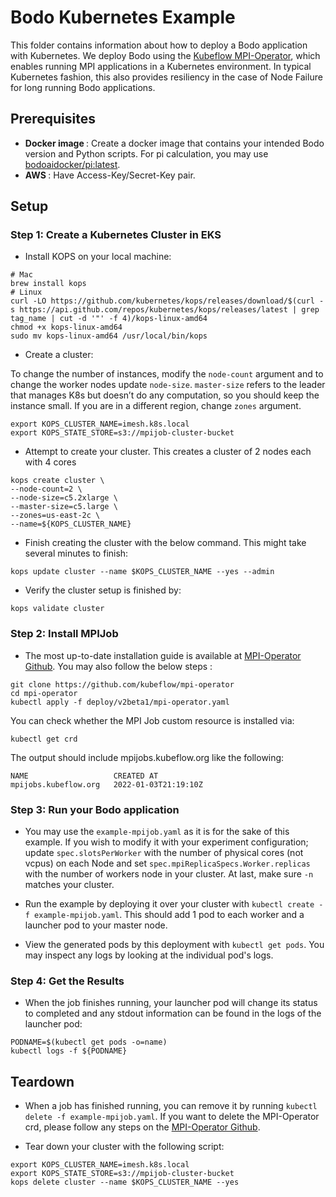 # Bodo Kubernetes Example

This folder contains information about how to deploy a Bodo application with Kubernetes. We deploy Bodo using the [Kubeflow MPI-Operator](https://github.com/kubeflow/mpi-operator), which enables running MPI applications in a Kubernetes environment. In typical Kubernetes fashion, this also provides resiliency in the case of Node Failure for long running Bodo applications. 

## Prerequisites

- <strong>Docker image </strong>: Create a docker image that contains your intended Bodo version and Python scripts. For pi calculation, you may use [bodoaidocker/pi:latest](https://hub.docker.com/r/bodoaidocker/pi/tags). 
- <strong>AWS </strong>: Have Access-Key/Secret-Key pair.


## Setup

### Step 1: Create a Kubernetes Cluster in EKS

- Install KOPS on your local machine:

```
# Mac
brew install kops
# Linux
curl -LO https://github.com/kubernetes/kops/releases/download/$(curl -s https://api.github.com/repos/kubernetes/kops/releases/latest | grep tag_name | cut -d '"' -f 4)/kops-linux-amd64
chmod +x kops-linux-amd64
sudo mv kops-linux-amd64 /usr/local/bin/kops
```

- Create a cluster:

To change the number of instances, modify the `node-count` argument and to change the worker nodes update `node-size`. `master-size` refers to the leader that manages K8s but doesn’t do any computation, so you should keep the instance small. If you are in a different region, change `zones` argument. 

```
export KOPS_CLUSTER_NAME=imesh.k8s.local
export KOPS_STATE_STORE=s3://mpijob-cluster-bucket
```

- Attempt to create your cluster. This creates a cluster of 2 nodes each with 4 cores
```
kops create cluster \
--node-count=2 \
--node-size=c5.2xlarge \
--master-size=c5.large \
--zones=us-east-2c \
--name=${KOPS_CLUSTER_NAME}
```

- Finish creating the cluster with the below command. This might take several minutes to finish:

```
kops update cluster --name $KOPS_CLUSTER_NAME --yes --admin
```
- Verify the cluster setup is finished by:

```
kops validate cluster
```

### Step 2: Install MPIJob

- The most up-to-date installation guide is available at [MPI-Operator Github](https://github.com/kubeflow/mpi-operator). You may also follow the below steps :

```
git clone https://github.com/kubeflow/mpi-operator
cd mpi-operator
kubectl apply -f deploy/v2beta1/mpi-operator.yaml
```

You can check whether the MPI Job custom resource is installed via:

```
kubectl get crd
```

The output should include mpijobs.kubeflow.org like the following:

```
NAME                   CREATED AT
mpijobs.kubeflow.org   2022-01-03T21:19:10Z
```

### Step 3: Run your Bodo application

- You may use the `example-mpijob.yaml` as it is for the sake of this example. If you wish to modify it with your experiment configuration; update `spec.slotsPerWorker` with the number of physical cores (not vcpus) on each Node and set `spec.mpiReplicaSpecs.Worker.replicas` with the number of workers node in your cluster. At last, make sure `-n` matches your cluster.

- Run the example by deploying it over your cluster with `kubectl create -f example-mpijob.yaml`. This should add 1 pod to each worker and a launcher pod to your master node. 

- View the generated pods by this deployment with `kubectl get pods`. You may inspect any logs by looking at the individual pod's logs.

### Step 4: Get the Results

- When the job finishes running, your launcher pod will change its status to completed and any stdout information can be found in the logs of the launcher pod:

```
PODNAME=$(kubectl get pods -o=name)
kubectl logs -f ${PODNAME}

```

## Teardown

- When a job has finished running, you can remove it by running `kubectl delete -f example-mpijob.yaml`. If you want to delete the MPI-Operator crd, please follow any steps on the [MPI-Operator Github](https://github.com/kubeflow/mpi-operator).

- Tear down your cluster with the following script:
```
export KOPS_CLUSTER_NAME=imesh.k8s.local
export KOPS_STATE_STORE=s3://mpijob-cluster-bucket
kops delete cluster --name $KOPS_CLUSTER_NAME --yes
```
